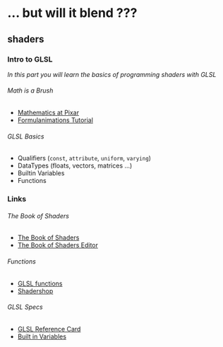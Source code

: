 # ... but will it blend ???
## shaders
### Intro to GLSL ###

*In this part you will learn the basics of programming shaders with GLSL*

###### Math is a Brush ######

* [Mathematics at Pixar](https://www.youtube.com/watch?v=52haw6RMoTY)
* [Formulanimations Tutorial](https://www.youtube.com/watch?v=0ifChJ0nJfM)

###### GLSL Basics ######

* Qualifiers (`const`, `attribute`, `uniform`, `varying`)
* DataTypes (floats, vectors, matrices ...)
* Builtin Variables
* Functions

### Links

###### The Book of Shaders ######
* [The Book of Shaders](http://patriciogonzalezvivo.com/2015/thebookofshaders/)
* [The Book of Shaders Editor](http://editor.thebookofshaders.com/)

###### Functions ######

* [GLSL functions](http://www.shaderific.com/glsl-functions/)
* [Shadershop](http://www.cdglabs.org/Shadershop)

###### GLSL Specs ######
* [GLSL Reference Card](https://www.khronos.org/files/opengl-quick-reference-card.pdf)
* [Built in Variables](https://www.opengl.org/wiki/Built-in_Variable_%28GLSL%29)
